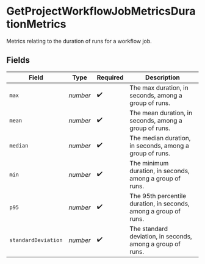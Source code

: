 # GetProjectWorkflowJobMetricsDurationMetrics

Metrics relating to the duration of runs for a workflow job.


## Fields

| Field                                                            | Type                                                             | Required                                                         | Description                                                      |
| ---------------------------------------------------------------- | ---------------------------------------------------------------- | ---------------------------------------------------------------- | ---------------------------------------------------------------- |
| `max`                                                            | *number*                                                         | :heavy_check_mark:                                               | The max duration, in seconds, among a group of runs.             |
| `mean`                                                           | *number*                                                         | :heavy_check_mark:                                               | The mean duration, in seconds, among a group of runs.            |
| `median`                                                         | *number*                                                         | :heavy_check_mark:                                               | The median duration, in seconds, among a group of runs.          |
| `min`                                                            | *number*                                                         | :heavy_check_mark:                                               | The minimum duration, in seconds, among a group of runs.         |
| `p95`                                                            | *number*                                                         | :heavy_check_mark:                                               | The 95th percentile duration, in seconds, among a group of runs. |
| `standardDeviation`                                              | *number*                                                         | :heavy_check_mark:                                               | The standard deviation, in seconds, among a group of runs.       |